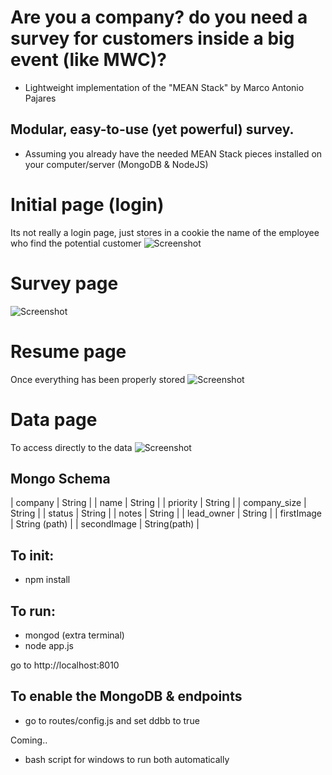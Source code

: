# Are you a company? do you need a survey for customers inside a big event (like MWC)?
- Lightweight implementation of the "MEAN Stack"
by Marco Antonio Pajares
## Modular, easy-to-use (yet powerful) survey.

- Assuming you already have the needed MEAN Stack pieces installed on your computer/server (MongoDB & NodeJS)

# Initial page (login)
Its not really a login page, just stores in a cookie the name of the employee who find the potential customer
![Screenshot](http://s2.postimg.org/kk57jetgp/Captura_de_pantalla_2016_02_06_a_las_11_10_16.png)
# Survey page
![Screenshot](http://s14.postimg.org/kro1rn481/Captura_de_pantalla_2016_02_06_a_las_11_12_11.png)
# Resume page
Once everything has been properly stored
![Screenshot](http://s18.postimg.org/qkmmbte5l/Captura_de_pantalla_2016_02_06_a_las_11_13_07.png)
# Data page
To access directly to the data
![Screenshot](http://s24.postimg.org/400pbo83p/Captura_de_pantalla_2016_02_06_a_las_11_14_33.png)

## Mongo Schema
| company      	| String        	|
| name         	| String        	|
| priority     	| String        	|
| company_size 	| String        	|
| status       	| String        	|
| notes        	| String        	|
| lead_owner   	| String        	|
| firstImage   	| String (path) 	|
| secondImage  	|  String(path) 	|

## To init:

- npm install

## To run:

- mongod (extra terminal)
- node app.js

go to http://localhost:8010

## To enable the MongoDB & endpoints

- go to routes/config.js and set ddbb to true

Coming..
- bash script for windows to run both automatically
